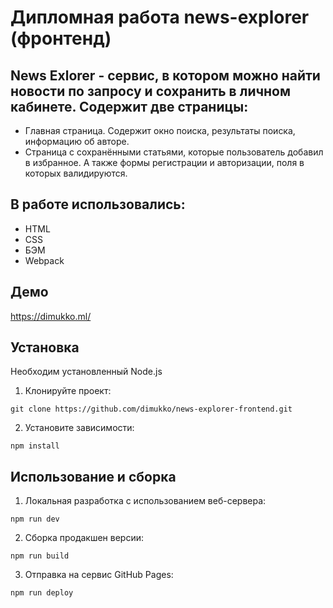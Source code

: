 # Дипломная работа news-explorer (фронтенд)

## News Exlorer - сервис, в котором можно найти новости по запросу и сохранить в личном кабинете. Содержит две страницы:
 - Главная страница. Содержит окно поиска, результаты поиска, информацию об авторе.
 - Страница с сохранёнными статьями, которые пользователь добавил в избранное.
 А также формы регистрации и авторизации, поля в которых валидируются.

## В работе использовались:
- HTML
- CSS
- БЭМ
- Webpack

## Демо
https://dimukko.ml/

## Установка

Необходим установленный Node.js

1. Клонируйте проект:

```
git clone https://github.com/dimukko/news-explorer-frontend.git
```

2. Установите зависимости:

```
npm install
```

## Использование и сборка

1. Локальная разработка с использованием веб-сервера:

```
npm run dev
```

2. Сборка продакшен версии:

```
npm run build
```

3. Отправка на сервис GitHub Pages:

```
npm run deploy
```
